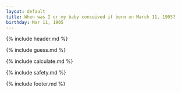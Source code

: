 ```yaml
---
layout: default
title: When was I or my baby conceived if born on March 11, 1905?
birthday: Mar 11, 1905
---
```


{% include header.md %}

{% include guess.md %}

{% include calculate.md %}

{% include safety.md %}

{% include footer.md %}



